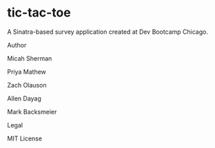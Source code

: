 tic-tac-toe
===========

A Sinatra-based survey application created at Dev Bootcamp Chicago.

Author

Micah Sherman

Priya Mathew

Zach Olauson

Allen Dayag

Mark Backsmeier

Legal

MIT License
